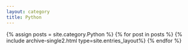 ```yaml
---
layout: category
title: Python
---
```

{% assign posts = site.category.Python %}
{% for post in posts %} {% include archive-single2.html type=site.entries_layout%} {% endfor %}